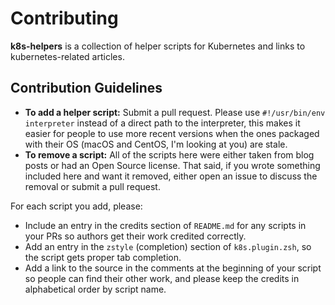 # Contributing

**k8s-helpers** is a collection of helper scripts for Kubernetes and links to kubernetes-related articles.

## Contribution Guidelines

- **To add a helper script:** Submit a pull request. Please use `#!/usr/bin/env interpreter` instead of a direct path to the interpreter, this makes it easier for people to use more recent versions when the ones packaged with their OS (macOS and CentOS, I'm looking at you) are stale.
- **To remove a script:** All of the scripts here were either taken from blog posts or had an Open Source license. That said, if you wrote something included here and want it removed, either open an issue to discuss the removal or submit a pull request.

For each script you add, please:
* Include an entry in the credits section of `README.md` for any scripts in your PRs so authors get their work credited correctly.
* Add an entry in the `zstyle` (completion) section of `k8s.plugin.zsh`, so the script gets proper tab completion.
* Add a link to the source in the comments at the beginning of your script so people can find their other work, and please keep the credits in alphabetical order by script name.

